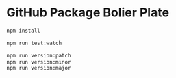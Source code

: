 # GitHub Package Bolier Plate

```zsh
npm install
```

```zsh
npm run test:watch
```

```zsh
npm run version:patch
npm run version:minor
npm run version:major
```

